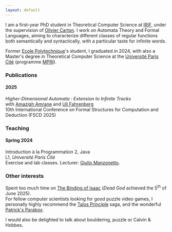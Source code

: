 ```yaml
---
layout: default
---
```


I am a first-year PhD student in Theoretical Computer Science at <a href="https://www.irif.fr">IRIF</a>, under the supervision of <a href="https://www.irif.fr/~carton/">Olivier Carton</a>. I work on Automata Theory and Formal Languages, aiming to characterize different classes of regular functions both semantically and syntactically, with a particular taste for infinite words.

Former <a href="https://www.polytechnique.edu/">Ecole Polytechnique</a>'s student, I graduated in 2024, with also a Master's degree in Theoretical Computer Science at the <a href="https://u-paris.fr/">Université Paris Cité</a> (programme <a href="https://wikimpri.dptinfo.ens-paris-saclay.fr/doku.php">MPRI</a>).

<h3>Publications</h3>

<div class="timeline">
   <div class="timeline-year">
      <h4 class="year">2025</h4>
      <div class="timeline-events">
        <div class="timeline-item">
          <p><i>Higher-Dimensional Automata : Extension to Infinite Tracks</i><br>
          with <a href="https://www.lre.epita.fr/perso/amazigh-amrane/">Amazigh Amrane</a> and <a href="https://ulifahrenberg.github.io/">Uli Fahrenberg</a><br>
          10th International Conference on Formal Structures for Computation and Deduction (FSCD 2025)</p>
        </div>
      </div>
    </div>
</div>

<h3>Teaching</h3>
  <div class="timeline">
    <div class="timeline-year">
      <h4 class="year">Spring 2024</h4>
        <div class="timeline-events">
          <div class="timeline-item">
            <p> Introduction à la Programmation 2, Java<br>L1, <i>Université Paris Cité</i> <br> Exercise and lab classes. Lecturer: <a href="https://www.irif.fr/~gmanzone/">Giulio Manzonetto</a>. </p>
          </div>
        </div>
      </div>
</div>

<h3>Other interests</h3>
  Spent too much time on <a href="https://store.steampowered.com/app/250900/The_Binding_of_Isaac_Rebirth/">The Binding of Isaac</a> (<i>Dead God</i> achieved the 5<sup>th</sup> of June 2025).<br>
  For fellow computer scientists looking for good puzzle video games, I personally highly recommend the <a href="https://store.steampowered.com/app/257510/The_Talos_Principle/">Talos Principle</a> saga, and the wonderful <a href="https://www.patricksparabox.com/">Patrick's Parabox</a>.

  I would also be delighted to talk about bouldering, puzzle or Calvin & Hobbes.
